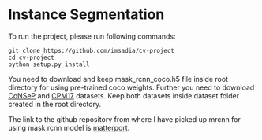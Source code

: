 # Instance Segmentation

To run the project, please run following commands:
```shell
git clone https://github.com/imsadia/cv-project
cd cv-project
python setup.py install
```

You need to download and keep mask_rcnn_coco.h5 file inside root directory for using pre-trained coco weights. Further you need to download 
[CoNSeP](https://drive.google.com/drive/folders/1LLlKd2tw__J4regVfiVWYGsjawZ_bGfP?usp=sharing) and 
[CPM17](https://drive.google.com/drive/folders/1l55cv3DuY-f7-JotDN7N5nbNnjbLWchK) datasets. Keep both datasets 
inside dataset folder created in the root directory.

The link to the github repository from where I have picked up mrcnn for using mask rcnn model is [matterport](https://github.com/matterport/Mask_RCNN).

